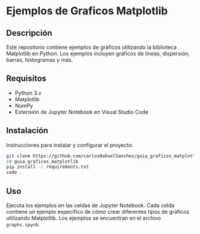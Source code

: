 # Ejemplos de Graficos Matplotlib

## Descripción
Este repositorio contiene ejemplos de gráficos utilizando la biblioteca Matplotlib en Python. Los ejemplos incluyen gráficos de líneas, dispersión, barras, histogramas y más.

## Requisitos
- Python 3.x
- Matplotlib
- NumPy
- Extensión de Jupyter Notebook en Visual Studio Code

## Instalación
Instrucciones para instalar y configurar el proyecto:
```bash
git clone https://github.com/carlosNahuelSanchez/guia_graficos_matplotlib
cd guia_graficos_matplotlib
pip install -r requirements.txt
code .
```

## Uso
Ejecuta los ejemplos en las celdas de Jupyter Notebook. Cada celda contiene un ejemplo específico de cómo crear diferentes tipos de gráficos utilizando Matplotlib. Los ejemplos se encuentran en el archivo `graphs.ipynb`.
